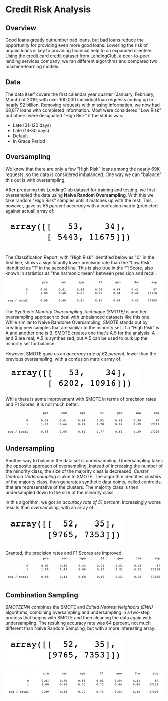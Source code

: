 # Credit Risk Analysis

## Overview
Good loans greatly outnumber bad loans, but bad loans reduce the opportunity for providing even more good loans. Lowering the risk of unpaid loans is key to providing financial help to an expanded clientele. Using the credit card credit dataset from LendingClub, a peer-to-peer lending services company, we ran different algorithms and compared two machine-learning models.

## Data 
The data itself covers the first calendar year quarter (January, February, March) of 2019, with over 100,000 individual loan requests adding up to nearly $2 billion. Removing requests with missing information, we now had 68,817 loans with completed information. Most were considered "Low Risk" but others were designated "High Risk" if the status was:
- Late (31-120 days)
- Late (16-30 days)
- Default
- In Grace Period

## Oversampling
We know that there are only a few "High Risk" loans among the nearly 69K requests, so the data is considered imbalanced. One way we can "balance" this out is with oversampling. 

After preparing this LendingClub dataset for training and testing, we first oversampled the data using **Naive Random Oversampling**. With this we take random "High Risk" samples until it matches up with the rest. This, however, gave us *65 percent accuracy* with a confusion matrix (predicted against actual) array of: 

![This is an image](https://github.com/JaimeStarling/Credit_Risk_Analysis/blob/main/Images/nro%20confusion%20matrix.png)

The Classification Report, with "High Risk" identified below as "0" in the first line, shows a significantly lower precision rate than the "Low Risk" identified as "1" in the second line. This is also true in the F1 Score, also known in statistics as "the harmonic mean" between precision and recall.

![This is an image](https://github.com/JaimeStarling/Credit_Risk_Analysis/blob/main/Images/nro%20imbalanced%20classification%20report.png)

The *Synthetic Minority Oversampling Technique (SMOTE)* is another oversampling approach to deal with unbalanced datasets like this one. While similar to Naive Randome Oversampling, SMOTE stands out by creating new samples that are similar to the minority set. If a "High Risk" is A and another one is B, SMOTE creates one that's A.5 for the analysis. A and B are real, A.5 is synthesized, but A.5 can be used to bulk up the minority set for balance.

However, SMOTE gave us an *accuracy rate of 62 percent*, lower than the previous oversampling, with a confusion matrix array of:

![This is an image](https://github.com/JaimeStarling/Credit_Risk_Analysis/blob/main/Images/smote%20confustion%20matrix.png)

While there is some improvement with SMOTE in terms of precision rates and F1 Scores, it is not much better.

![This is an image](https://github.com/JaimeStarling/Credit_Risk_Analysis/blob/main/Images/smote%20imbalanced%20classification%20report.png)

## Undersampling

Another way to balance the data set is undersampling. Undersampling takes the opposite approach of oversampling. Instead of increasing the number of the minority class, the size of the majority class is decreased. *Cluster Centroid Undersampling* is akin to SMOTE. The algorithm identifies clusters of the majority class, then generates synthetic data points, called centroids, that are representative of the clusters. The majority class is then undersampled down to the size of the minority class. 

In this algorithm, we got an *accuracy rate of 51 percent*, increasingly worse results than oversampling, with an array of:

![This is an image](https://github.com/JaimeStarling/Credit_Risk_Analysis/blob/main/Images/centroid%20array.png)

Granted, the precision rates and F1 Scores are improved.
![This is an image](https://github.com/JaimeStarling/Credit_Risk_Analysis/blob/main/Images/centroid%20classification.png)

## Combination Sampling

*SMOTEENN* combines the SMOTE and *Edited Nearest Neighbors (ENN)* algorithms, combining oversampling and undersampling in a two-step process that begins with SMOTE and then cleaning the data again with undersampling. The resulting accuracy rate was 64 percent, not much different than Naive Random Sampling, but with a more interesting array:

![This is an image](https://github.com/JaimeStarling/Credit_Risk_Analysis/blob/main/Images/centroid%20array.png)

![This is an image](https://github.com/JaimeStarling/Credit_Risk_Analysis/blob/main/Images/smoteen%20classification.png)





